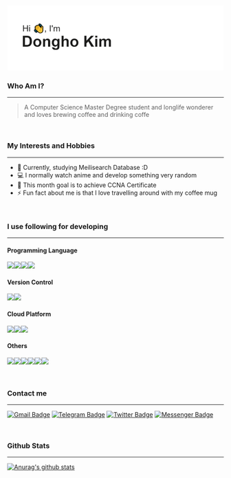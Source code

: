 ![header](header.png)


### Who Am I?
--- 
> A Computer Science Master Degree student and longlife wonderer
> and loves brewing coffee and drinking coffe
<br>

### My Interests and Hobbies
---
  - 🚀 Currently, studying Meilisearch Database :D
  - 💻 I normally watch anime and develop something very random
  - 🌱 This month goal is to achieve CCNA Certificate
  - ⚡️ Fun fact about me is that I love travelling around with my coffee mug

<br>

### I use following for developing
---
#### Programming Language
<img src="https://img.shields.io/badge/python%20-%2314354C.svg?&style=for-the-badge&logo=python&logoColor=white"/><img src="https://img.shields.io/badge/go-%2300ADD8.svg?&style=for-the-badge&logo=go&logoColor=white"/><img src="https://img.shields.io/badge/c%20-%2300599C.svg?&style=for-the-badge&logo=c&logoColor=white"/><img src="https://img.shields.io/badge/scala-%23DC322F.svg?&style=for-the-badge&logo=scala&logoColor=white"/>


#### Version Control 
<img src="https://img.shields.io/badge/github%20-%23121011.svg?&style=for-the-badge&logo=github&logoColor=white"/><img src="https://img.shields.io/badge/gitlab%20-%23181717.svg?&style=for-the-badge&logo=gitlab&logoColor=white"/>


#### Cloud Platform
<img src="https://img.shields.io/badge/Google%20Cloud%20-%234285F4.svg?&style=for-the-badge&logo=google-cloud&logoColor=white"/><img src="https://img.shields.io/badge/Openstack-%23f01742.svg?&style=for-the-badge&logo=openstack&logoColor=white"/><img src="https://img.shields.io/badge/DigitalOcean-%230167ff.svg?&style=for-the-badge&logo=digitalOcean&logoColor=white"/>

#### Others
<img src="https://img.shields.io/badge/travisci%20-%232B2F33.svg?&style=for-the-badge&logo=travis&logoColor=white"/><img src="https://img.shields.io/badge/docker%20-%230db7ed.svg?&style=for-the-badge&logo=docker&logoColor=white"/><img src="https://img.shields.io/badge/kubernetes%20-%23326ce5.svg?&style=for-the-badge&logo=kubernetes&logoColor=white"/><img src="https://img.shields.io/badge/vagrant%20-%231563FF.svg?&style=for-the-badge&logo=vagrant&logoColor=white"/><img src="https://img.shields.io/badge/Jupyter%20-%23F37626.svg?&style=for-the-badge&logo=Jupyter&logoColor=white" /><img src ="https://img.shields.io/badge/MongoDB-%234ea94b.svg?&style=for-the-badge&logo=mongodb&logoColor=white"/>

<br>

### Contact me
---
[![Gmail Badge](https://img.shields.io/badge/-ekstrah.dongho@gmail.com-c14438?style=flat&logo=Gmail&logoColor=white)](mailto:ekstrah.dongho@gmail.com "Connect via Email")
[![Telegram Badge](https://img.shields.io/badge/-@ekstrah-0088CC?style=flat&logo=Telegram&logoColor=white)](https://t.me/ekstrah "Contact on Telegram")
[![Twitter Badge](https://img.shields.io/badge/-@ekstrah1-00acee?style=flat&logo=Twitter&logoColor=white)](https://twitter.com/intent/follow?screen_name=ekstrah1 "Follow on Twitter")
[![Messenger Badge](https://img.shields.io/badge/-Messenger-0078FF?style=flat&logo=Messenger&logoColor=white)](https://m.me/ekstrah "Connect on Facebook")

<br>

### Github Stats
---
[![Anurag's github stats](https://github-readme-stats.vercel.app/api?username=ekstrah)](https://github.com/anuraghazra/github-readme-stats)